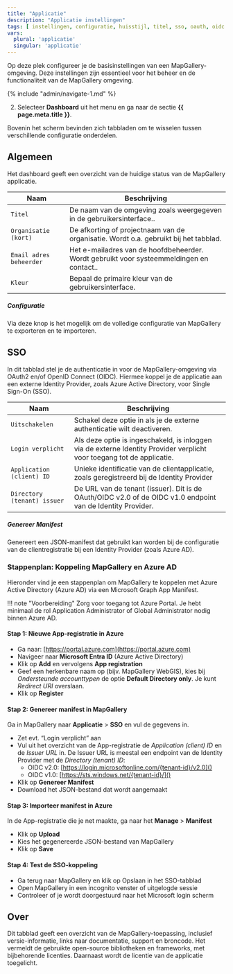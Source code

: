 ```yaml
---
title: "Applicatie"
description: "Applicatie instellingen"
tags: [ instellingen, configuratie, huisstijl, titel, sso, oauth, oidc ]
vars:
  plural: 'applicatie'
  singular: 'applicatie'
---
```


Op deze plek configureer je de basisinstellingen van een MapGallery-omgeving. Deze instellingen zijn essentieel voor het
beheer en de functionaliteit van de MapGallery omgeving.

{% include "admin/navigate-1.md" %}

2. Selecteer **Dashboard** uit het menu en ga naar de sectie **{{ page.meta.title }}**.

Bovenin het scherm bevinden zich tabbladen om te wisselen tussen verschillende configuratie onderdelen.

## Algemeen

Het dashboard geeft een overzicht van de huidige status van de MapGallery applicatie.

| Naam                    | Beschrijving                                                                             |
|-------------------------|------------------------------------------------------------------------------------------|
| `Titel`                 | De naam van de omgeving zoals weergegeven in de gebruikersinterface..                    |
| `Organisatie (kort)`    | De afkorting of projectnaam van de organisatie. Wordt o.a. gebruikt bij het tabblad.     |
| `Email adres beheerder` | Het e-mailadres van de hoofdbeheerder. Wordt gebruikt voor systeemmeldingen en contact.. |
| `Kleur`                 | Bepaal de primaire kleur van de gebruikersinterface.                                     |

##### Configuratie

Via deze knop is het mogelijk om de volledige configuratie van MapGallery te exporteren en te importeren.

## SSO

In dit tabblad stel je de authenticatie in voor de MapGallery-omgeving via OAuth2 en/of OpenID Connect (OIDC). Hiermee
koppel je de applicatie aan een externe Identity Provider, zoals Azure Active Directory, voor Single Sign-On (SSO).

| Naam                        | Beschrijving                                                                                                           |
|-----------------------------|------------------------------------------------------------------------------------------------------------------------|
| `Uitschakelen`              | Schakel deze optie in als je de externe authenticatie wilt deactiveren.                                                |
| `Login verplicht`           | Als deze optie is ingeschakeld, is inloggen via de externe Identity Provider verplicht voor toegang tot de applicatie. |
| `Application (client) ID`   | Unieke identificatie van de clientapplicatie, zoals geregistreerd bij de Identity Provider                             |
| `Directory (tenant) issuer` | De URL van de tenant (issuer). Dit is de OAuth/OIDC v2.0 of de OIDC v1.0 endpoint van de Identity Provider.            |

##### Genereer Manifest

Genereert een JSON-manifest dat gebruikt kan worden bij de configuratie van de clientregistratie bij een Identity
Provider (zoals Azure AD).

### Stappenplan: Koppeling MapGallery en Azure AD

Hieronder vind je een stappenplan om MapGallery te koppelen met Azure Active Directory (Azure AD) via een Microsoft
Graph App Manifest.

!!! note "Voorbereiding"
    Zorg voor toegang tot Azure Portal. Je hebt minimaal de rol Application Administrator of Global Administrator nodig
    binnen Azure AD.

#### Stap 1: Nieuwe App-registratie in Azure

* Ga naar: [https://portal.azure.com](https://portal.azure.com)
* Navigeer naar **Microsoft Entra ID** (Azure Active Directory)
* Klik op **Add** en vervolgens **App registration**
* Geef een herkenbare naam op (bijv. MapGallery WebGIS), kies bij _Ondersteunde accounttypen_ de optie **Default
  Directory only**. Je kunt _Redirect URI_ overslaan.
* Klik op **Register**

#### Stap 2: Genereer manifest in MapGallery

Ga in MapGallery naar **Applicatie** > **SSO** en vul de gegevens in.

* Zet evt. “Login verplicht” aan
* Vul uit het overzicht van de App-registratie de _Application (client) ID_ en de _Issuer URL_ in. De Issuer URL is
  meestal een endpoint van de Identity Provider met de _Directory (tenant) ID_:
    * OIDC v2.0: [https://login.microsoftonline.com/{tenant-id}/v2.0]()
    * OIDC v1.0: [https://sts.windows.net/{tenant-id}/]()
* Klik op **Genereer Manifest**
* Download het JSON-bestand dat wordt aangemaakt

#### Stap 3: Importeer manifest in Azure

In de App-registratie die je net maakte, ga naar het **Manage** > **Manifest**

* Klik op **Upload**
* Kies het gegenereerde JSON-bestand van MapGallery
* Klik op **Save**

#### Stap 4: Test de SSO-koppeling

* Ga terug naar MapGallery en klik op Opslaan in het SSO-tabblad
* Open MapGallery in een incognito venster of uitgelogde sessie
* Controleer of je wordt doorgestuurd naar het Microsoft login scherm

## Over

Dit tabblad geeft een overzicht van de MapGallery-toepassing, inclusief versie-informatie, links naar
documentatie, support en broncode. Het vermeldt de gebruikte open-source bibliotheken en frameworks, met bijbehorende
licenties. Daarnaast wordt de licentie van de applicatie toegelicht.

